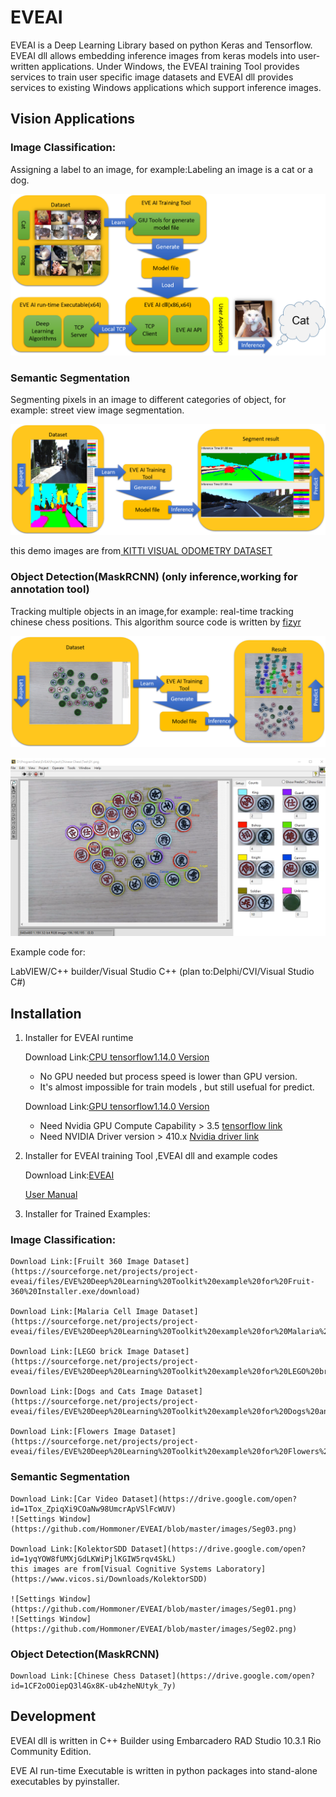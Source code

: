 # EVEAI
EVEAI is a Deep Learning Library based on python Keras and Tensorflow.
EVEAI dll allows embedding inference images from keras models into user-written applications. Under Windows, the EVEAI training Tool provides services to train user specific image datasets and EVEAI dll provides services to existing Windows applications which support inference images.

## Vision Applications

### Image Classification:
Assigning a label to an image, for example:Labeling an image is a cat or a dog.

![Settings Window](https://github.com/Hommoner/EVEAI/blob/master/images/EVEAI%20flow.png)


### Semantic Segmentation
Segmenting pixels in an image to different categories of object, for example: street view image segmentation.

![Settings Window](https://github.com/Hommoner/EVEAI/blob/master/images/EVEAI%20Semantic%20Segmentation.png)

this demo images are from[ KITTI VISUAL ODOMETRY DATASET](http://cvlibs.net/datasets/kitti/eval_semantics.php)

### Object Detection(MaskRCNN) (only inference,working for annotation tool)
Tracking multiple objects in an image,for example: real-time tracking chinese chess positions.
This algorithm source code is written by [fizyr](https://github.com/fizyr/keras-maskrcnn)

![Settings Window](https://github.com/Hommoner/EVEAI/blob/master/images/EVEAI%20Object%20Detection(MaskRCNN).png)

[![Chinese Chess](https://github.com/Hommoner/EVEAI/blob/master/images/EVEAI%20MaskRCNN%20Chinese%20Chess.png)](https://youtu.be/7JZAZnk6Gss)

Example code for:

LabVIEW/C++ builder/Visual Studio C++ (plan to:Delphi/CVI/Visual Studio C#)

## Installation
1. Installer for EVEAI runtime

    Download Link:[CPU tensorflow1.14.0 Version](https://drive.google.com/open?id=18nIOy_KUyxRPplRRAdWRaQlom9xRzoJc)
    
    *    No GPU needed but process speed is lower than GPU version.
    *    It's almost impossible for train models , but still usefual for predict.

    Download Link:[GPU tensorflow1.14.0 Version](https://drive.google.com/open?id=1sYGX3prK07pqgQ5TjFnasn5MRXYKUIxR)

    *    Need Nvidia GPU Compute Capability > 3.5 [tensorflow link](https://www.tensorflow.org/install/gpu)
    *    Need NVIDIA Driver version > 410.x [Nvidia driver link](https://www.nvidia.com/Download/index.aspx?lang=en-us)
       
2. Installer for EVEAI training Tool ,EVEAI dll and example codes

    Download Link:[EVEAI](https://drive.google.com/open?id=1sTfaMhOapLOW6dBGzAjcWiYoIxNFDGl7) 
    
    [User Manual](./EVE%20Training%20Tool%20User%20Manual.md)

3. Installer for Trained Examples:

### Image Classification:
    Download Link:[Fruilt 360 Image Dataset](https://sourceforge.net/projects/project-eveai/files/EVE%20Deep%20Learning%20Toolkit%20example%20for%20Fruit-360%20Installer.exe/download)
      
    Download Link:[Malaria Cell Image Dataset](https://sourceforge.net/projects/project-eveai/files/EVE%20Deep%20Learning%20Toolkit%20example%20for%20Malaria%20Cell%20Dataset%20Installer.exe/download)

    Download Link:[LEGO brick Image Dataset](https://sourceforge.net/projects/project-eveai/files/EVE%20Deep%20Learning%20Toolkit%20example%20for%20LEGO%20brick%20Dataset%20Installer.exe/download)

    Download Link:[Dogs and Cats Image Dataset](https://sourceforge.net/projects/project-eveai/files/EVE%20Deep%20Learning%20Toolkit%20example%20for%20Dogs%20and%20Cats%20Installer.exe/download)
      
    Download Link:[Flowers Image Dataset](https://sourceforge.net/projects/project-eveai/files/EVE%20Deep%20Learning%20Toolkit%20example%20for%20Flowers%20Installer.exe/download)

### Semantic Segmentation
    Download Link:[Car Video Dataset](https://drive.google.com/open?id=1Tox_ZpiqXi9COaNw98UmcrApVSlFcWUV)
    ![Settings Window](https://github.com/Hommoner/EVEAI/blob/master/images/Seg03.png)
    
    Download Link:[KolektorSDD Dataset](https://drive.google.com/open?id=1yqYOW8fUMXjGdLKWiPjlKGIW5rqv4SkL)
    this images are from[Visual Cognitive Systems Laboratory](https://www.vicos.si/Downloads/KolektorSDD)
    
    ![Settings Window](https://github.com/Hommoner/EVEAI/blob/master/images/Seg01.png)
    ![Settings Window](https://github.com/Hommoner/EVEAI/blob/master/images/Seg02.png)
    
### Object Detection(MaskRCNN)
    Download Link:[Chinese Chess Dataset](https://drive.google.com/open?id=1CF2oOOiepQ3l4Gx8K-ub4zheNUtyk_7y)

## Development
EVEAI dll is written in C++ Builder using Embarcadero RAD Studio 10.3.1 Rio Community Edition.

EVE AI run-time Executable is written in python packages into stand-alone executables by pyinstaller.

